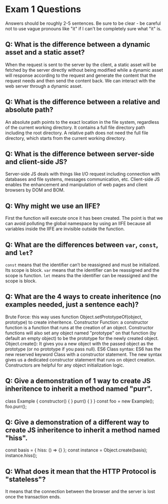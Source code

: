 # Exam 1 Questions

Answers should be roughly 2-5 sentences.  Be sure to be clear - be careful not to use vague pronouns like "it" if I can't be completely sure what "it" is.

## Q: What is the difference between a dynamic asset and a static asset?
When the request is sent to the server by the client, a static asset will be fetched by the server directly without being modified while a dynamic asset will response according to the request and generate the content that the request needs and then send the content back. We can interact with the web server through a dynamic asset.

## Q: What is the difference between a relative and absolute path?
An absolute path points to the exact location in the file system, regardless of the current working directory. It contains a full file directory path including the root directory. A relative path does not need the full file directory, which starts from the current working directory.

## Q: What is the difference between server-side and client-side JS?
Server-side JS deals with things like I/O request including connection with databases and file systems, messages communication, etc. Client-side JS enables the enhancement and manipulation of web pages and client browsers by DOM and BOM.

## Q: Why might we use an IIFE?
First the function will execute once it has been created. The point is that we can avoid polluting the global namespace by using an IIFE because all variables inside the IIFE are invisible outside the function.

## Q: What are the differences between `var`, `const`, and `let`?
`const` means that the identifier can’t be reassigned and must be initialized. Its scope is block.
`var` means that the identifier can be reassigned and the scope is function.
`let` means tha the identifier can be reassigned and the scope is block.

## Q: What are the 4 ways to create inheritence (no examples needed, just a sentence each)?
Brute Force: this way uses function Object.setPrototypeOf(object, prototype) to create inheritence.
Constructor Function: a constructor function is a function that runs at the creation of an object. Constructor functions will also set any object named "prototype" on that function (by default an empty object) to be the prototype for the newly created object.
Object.create(): It gives you a new object with the passed object as the prototype (or no prototype if you pass null).
ES6 Class syntax: ES6 has the new reserved keyword Class with a constructor statement. The new syntax gives us a dedicated constructor statement that runs on object creation. Constructors are helpful for any object initialization logic.

## Q: Give a demonstration of 1 way to create JS inheritence to inherit a method named "purr".
class Example {
  constructor() {
  }
  purr() {
  }
}
const foo = new Example();
foo.purr();

## Q: Give a demonstration of a different way to create JS inheritence to inherit a method named "hiss".
const basis = { hiss: () => {} };
const instance = Object.create(basis);
instance.hiss();

## Q: What does it mean that the HTTP Protocol is "stateless"?
It means that the connection between the browser and the server is lost once the transaction ends.
